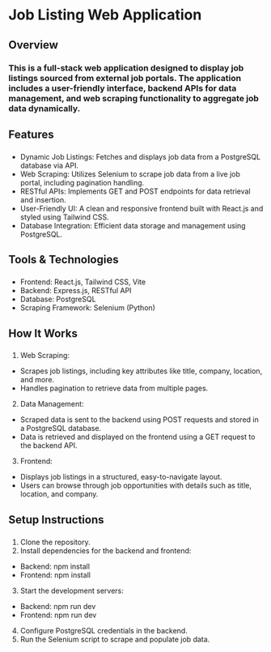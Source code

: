 # Job Listing Web Application
## Overview
### This is a full-stack web application designed to display job listings sourced from external job portals. The application includes a user-friendly interface, backend APIs for data management, and web scraping functionality to aggregate job data dynamically.
## Features
###
- Dynamic Job Listings: Fetches and displays job data from a PostgreSQL database via API.
- Web Scraping: Utilizes Selenium to scrape job data from a live job portal, including pagination handling.
- RESTful APIs: Implements GET and POST endpoints for data retrieval and insertion.
- User-Friendly UI: A clean and responsive frontend built with React.js and styled using Tailwind CSS.
- Database Integration: Efficient data storage and management using PostgreSQL.
## Tools & Technologies
###
- Frontend: React.js, Tailwind CSS, Vite
- Backend: Express.js, RESTful API
- Database: PostgreSQL
- Scraping Framework: Selenium (Python)
## How It Works
###
1. Web Scraping:

- Scrapes job listings, including key attributes like title, company, location, and more.
- Handles pagination to retrieve data from multiple pages.
2. Data Management:

- Scraped data is sent to the backend using POST requests and stored in a PostgreSQL database.
- Data is retrieved and displayed on the frontend using a GET request to the backend API.
3. Frontend:

- Displays job listings in a structured, easy-to-navigate layout.
- Users can browse through job opportunities with details such as title, location, and company.
## Setup Instructions
###
1. Clone the repository.
2. Install dependencies for the backend and frontend:
- Backend: npm install
- Frontend: npm install
3. Start the development servers:
- Backend: npm run dev
- Frontend: npm run dev
4. Configure PostgreSQL credentials in the backend.
5. Run the Selenium script to scrape and populate job data.
